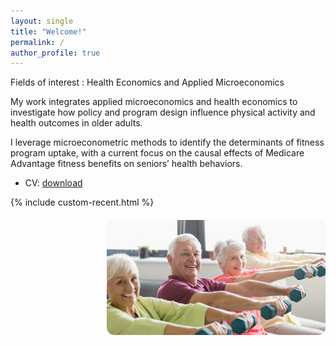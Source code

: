 ```yaml
---
layout: single
title: "Welcome!"
permalink: /
author_profile: true
---
```


Fields of interest : Health Economics and Applied Microeconomics

My work integrates applied microeconomics and health economics to investigate how policy and program design influence physical activity and health outcomes in older adults.

I leverage microeconometric methods to identify the determinants of fitness program uptake, with a current focus on the causal effects of Medicare Advantage fitness benefits on seniors’ health behaviors.

- CV: [download](/files/Jung_CV.pdf)

{% include custom-recent.html %}
<div style="text-align: right; margin-top: 20px;">
  <img src="/images/seniors_exercise.jpg" alt="Older adults exercising" style="width: 350px; border-radius: 12px;">
</div>

